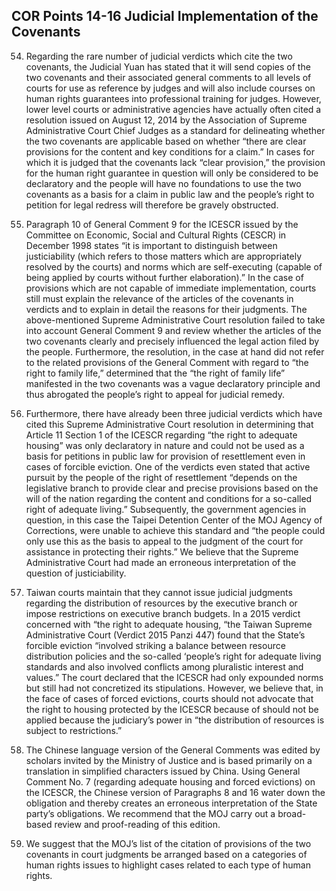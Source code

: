## COR Points 14-16 Judicial Implementation of the Covenants

<ol start="54">
  <li><p>Regarding the rare number of judicial verdicts which cite the two covenants, the Judicial Yuan has stated that it will send copies of the two covenants and their associated general comments to all levels of courts for use as reference by judges and will also include courses on human rights guarantees into professional training for judges. However, lower level courts or administrative agencies have actually often cited a resolution issued on August 12, 2014 by the Association of Supreme Administrative Court Chief Judges as a standard for delineating whether the two covenants are applicable based on whether “there are clear provisions for the content and key conditions for a claim.” In cases for which it is judged that the covenants lack “clear provision,” the provision for the human right guarantee in question will only be considered to be declaratory and the people will have no foundations to use the two covenants as a basis for a claim in public law and the people’s right to petition for legal redress will therefore be gravely obstructed.</p></li>

  <li><p>Paragraph 10 of General Comment 9 for the ICESCR issued by the Committee on Economic, Social and Cultural Rights (CESCR) in December 1998 states “it is important to distinguish between justiciability (which refers to those matters which are appropriately resolved by the courts) and norms which are self-executing (capable of being applied by courts without further elaboration).” In the case of provisions which are not capable of immediate implementation, courts still must explain the relevance of the articles of the covenants in verdicts and to explain in detail the reasons for their judgments. The above-mentioned Supreme Administrative Court resolution failed to take into account General Comment 9 and review whether the articles of the two covenants clearly and precisely influenced the legal action filed by the people. Furthermore, the resolution, in the case at hand did not refer to the related provisions of the General Comment with regard to “the right to family life,” determined that the “the right of family life” manifested in the two covenants was a vague declaratory principle and thus abrogated the people’s right to appeal for judicial remedy.</p></li>

  <li><p>Furthermore, there have already been three judicial verdicts which have cited this Supreme Administrative Court resolution in determining that Article 11 Section 1 of the ICESCR regarding “the right to adequate housing” was only declaratory in nature and could not be used as a basis for petitions in public law for provision of resettlement even in cases of forcible eviction. One of the verdicts even stated that active pursuit by the people of the right of resettlement “depends on the legislative branch to provide clear and precise provisions based on the will of the nation regarding the content and conditions for a so-called right of adequate living.” Subsequently, the government agencies in question, in this case the Taipei Detention Center of the MOJ Agency of Corrections, were unable to achieve this standard and “the people could only use this as the basis to appeal to the judgment of the court for assistance in protecting their rights.” We believe that the Supreme Administrative Court had made an erroneous interpretation of the question of justiciability.</p></li>

  <li><p>Taiwan courts maintain that they cannot issue judicial judgments regarding the distribution of resources by the executive branch or impose restrictions on executive branch budgets. In a 2015 verdict concerned with “the right to adequate housing, “the Taiwan Supreme Administrative Court (Verdict 2015 Panzi 447) found that the State’s forcible eviction “involved striking a balance between resource distribution policies and the so-called ‘people’s right for adequate living standards and also involved conflicts among pluralistic interest and values.” The court declared that the ICESCR had only expounded norms but still had not concretized its stipulations. However, we believe that, in the face of cases of forced evictions, courts should not advocate that the right to housing protected by the ICESCR because of should not be applied because the judiciary’s power in “the distribution of resources is subject to restrictions.”</p></li>

  <li><p>The Chinese language version of the General Comments was edited by scholars invited by the Ministry of Justice and is based primarily on a translation in simplified characters issued by China. Using General Comment No. 7 (regarding adequate housing and forced evictions) on the ICESCR, the Chinese version of Paragraphs 8 and 16 water down the obligation and thereby creates an erroneous interpretation of the State party’s obligations. We recommend that the MOJ carry out a broad-based review and proof-reading of this edition.</p></li>

  <li><p>We suggest that the MOJ’s list of the citation of provisions of the two covenants in court judgments be arranged based on a categories of human rights issues to highlight cases related to each type of human rights.</p></li>
</ol>
